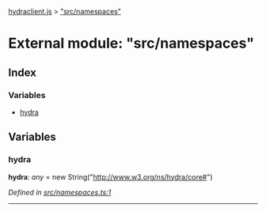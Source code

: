 [hydraclient.js](../index.md) > ["src/namespaces"](../modules/_src_namespaces_.md)



# External module: "src/namespaces"

## Index

### Variables

* [hydra](_src_namespaces_.md#hydra)



## Variables
<a id="hydra"></a>

###  hydra

**hydra**:  *any*  =  new String("http://www.w3.org/ns/hydra/core#")

*Defined in [src/namespaces.ts:1](https://github.com/alien-mcl/Heracles.ts/blob/63ad02f/src/namespaces.ts#L1)*




___


